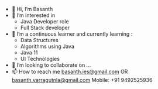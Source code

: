 <!--### Hi there 👋


**Basanth215/Basanth215** is a ✨ _special_ ✨ repository because its `README.md` (this file) appears on your GitHub profile.

Here are some ideas to get you started:

- 🔭 I’m currently working on ...
- 🌱 I’m currently learning ...
- 👯 I’m looking to collaborate on ...
- 🤔 I’m looking for help with ...
- 💬 Ask me about ...
- 📫 How to reach me: ...
- 😄 Pronouns: ...
- ⚡ Fun fact: ...
-->
- 👋 Hi, I’m Basanth
- 👀 I’m interested in 
  - Java Developer role
  - Full Stack developer
- 🌱 I’m a continuous learner and currently learning :
  - Data Structures
  - Algorithms using Java
  - Java 11
  - UI Technologies
- 💞️ I’m looking to collaborate on ...
- 📫 How to reach me 
  basanth.ies@gmail.com OR
  basanth.yarragutnla@gmail.com
  Mobile: +91 9492525936

